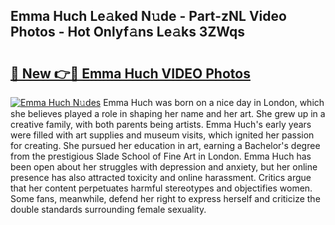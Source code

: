 ## Emma Huch Le𝚊ked N𝚞de - Part-zNL Video Photos - Hot Onlyf𝚊ns Le𝚊ks 3ZWqs

# <h2><a href="http://ab52465.deff.icu/?id=Emma+Huch">🔗 New 👉🔴 Emma Huch VIDEO Photos</a></h2>

[![Emma Huch N𝚞des](https://i.imgur.com/rIISA9y.gif)](http://ab52465.deff.icu/?id=Emma+Huch)
Emma Huch was born on a nice day in London, which she believes played a role in shaping her name and her art. She grew up in a creative family, with both parents being artists. Emma Huch's early years were filled with art supplies and museum visits, which ignited her passion for creating. She pursued her education in art, earning a Bachelor's degree from the prestigious Slade School of Fine Art in London. Emma Huch has been open about her struggles with depression and anxiety, but her online presence has also attracted toxicity and online harassment. Critics argue that her content perpetuates harmful stereotypes and objectifies women. Some fans, meanwhile, defend her right to express herself and criticize the double standards surrounding female sexuality.
